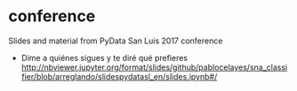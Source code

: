 # conference

Slides and material from PyData San Luis 2017 conference

- Dime a quiénes sigues y te diré qué prefieres
http://nbviewer.jupyter.org/format/slides/github/pablocelayes/sna_classifier/blob/arreglando/slidespydatasl_en/slides.ipynb#/
